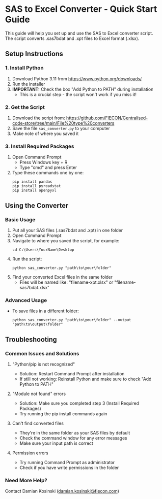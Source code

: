 # SAS to Excel Converter - Quick Start Guide

This guide will help you set up and use the SAS to Excel converter script. The script converts .sas7bdat and .xpt files to Excel format (.xlsx).

## Setup Instructions

### 1. Install Python
1. Download Python 3.11 from https://www.python.org/downloads/
2. Run the installer
3. **IMPORTANT:** Check the box "Add Python to PATH" during installation
   - This is a crucial step - the script won't work if you miss it!

### 2. Get the Script
1. Download the script from: https://github.com/FIECON/Centralised-code-store/tree/main/File%20type%20converters
2. Save the file `sas_converter.py` to your computer
3. Make note of where you saved it

### 3. Install Required Packages
1. Open Command Prompt
   - Press Windows key + R
   - Type "cmd" and press Enter
2. Type these commands one by one:
   ```
   pip install pandas
   pip install pyreadstat
   pip install openpyxl
   ```

## Using the Converter

### Basic Usage
1. Put all your SAS files (.sas7bdat and .xpt) in one folder
2. Open Command Prompt
3. Navigate to where you saved the script, for example:
   ```
   cd C:\Users\YourName\Desktop
   ```
4. Run the script:
   ```
   python sas_converter.py "path\to\your\folder"
   ```
5. Find your converted Excel files in the same folder
   - Files will be named like: "filename-xpt.xlsx" or "filename-sas7bdat.xlsx"

### Advanced Usage
- To save files in a different folder:
  ```
  python sas_converter.py "path\to\your\folder" --output "path\to\output\folder"
  ```

## Troubleshooting

### Common Issues and Solutions

1. "Python/pip is not recognized"
   - Solution: Restart Command Prompt after installation
   - If still not working: Reinstall Python and make sure to check "Add Python to PATH"

2. "Module not found" errors
   - Solution: Make sure you completed step 3 (Install Required Packages)
   - Try running the pip install commands again

3. Can't find converted files
   - They're in the same folder as your SAS files by default
   - Check the command window for any error messages
   - Make sure your input path is correct

4. Permission errors
   - Try running Command Prompt as administrator
   - Check if you have write permissions in the folder

### Need More Help?
Contact Damian Kosinski (damian.kosinski@fiecon.com)
